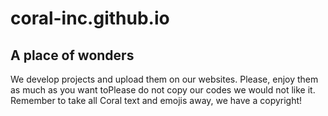 # coral-inc.github.io
## A place of wonders

We develop projects and upload them on our websites. Please, enjoy them as much as you want toPlease do not copy our codes we would not like it. 
Remember to take all Coral text and emojis away, we have a copyright!
